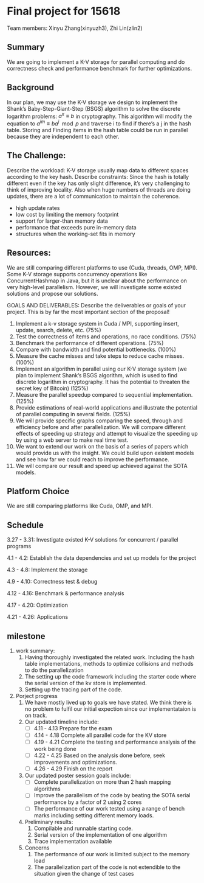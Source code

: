 # Final project for 15618 

Team members: Xinyu Zhang(xinyuzh3), Zhi Lin(zlin2)

## Summary

We are going to implement a K-V storage for parallel computing and do correctness check and performance benchmark for further optimizations.

## Background

In our plan, we may use the K-V storage we design to implement the Shank’s Baby-Step-Giant-Step (BSGS) algorithm to solve the discrete logarithm problems: $a^x \equiv b$ in cryptography. This algorithm will modify the equation to $a^{im} \equiv b a^j \mod p$ and traverse i to find if there’s a j in the hash table. Storing and Finding items in the hash table could be run in parallel because they are independent to each other.

## The Challenge: 

Describe the workload: K-V storage usually map data to different spaces according to the key hash. Describe constraints:  Since the hash is totally different even if the key has only slight difference, it’s very challenging to think of improving locality. Also when huge numbers of threads are doing updates, there are a lot of communication to maintain the coherence.

* high update rates
* low cost by limiting the memory footprint
* support for larger-than memory data
* performance that exceeds pure in-memory data
* structures when the working-set fits in memory

## Resources:

We are still comparing different platforms to use (Cuda, threads, OMP, MPI). Some K-V storage supports concurrency operations like ConcurrentHashmap in Java, but it is unclear about the performance on very high-level parallelism. However, we will investigate some existed solutions and propose our solutions.

GOALS AND DELIVERABLES: Describe the deliverables or goals of your project. This is by far the most important section of the proposal!

1. Implement a k-v storage system in Cuda / MPI, supporting insert, update, search, delete, etc. (75%)
  2. Test the correctness of items and operations, no race conditions. (75%)
  3. Benchmark the performance of different operations. (75%)
  4. Compare with bandwidth and find potential bottlenecks. (100%)
  5. Measure the cache misses and take steps to reduce cache misses. (100%)
  6. Implement an algorithm in parallel using our K-V storage system (we plan to implement Shank’s BSGS algorithm, which is used to find discrete logarithm in cryptography. It has the potential to threaten the secret key of Bitcoin) (125%)
  7. Measure the parallel speedup compared to sequential implementation. (125%)
  8. Provide estimations of real-world applications and illustrate the potential of parallel computing in several fields. (125%)
  9. We will provide specific graphs comparing the speed, through and efficiency before and after parallelization. We will compare different effects of speeding up strategy and attempt to visualize the speeding up by using a web server to make real time test.
  10. We want to extend our work on the basis of a series of papers which would provide us with the insight. We could build upon existent models and see how far we could reach to improve the performance.
  11. We will compare our result and speed up achieved against the SOTA models.


## Platform Choice

We are still comparing platforms like Cuda, OMP, and MPI.

## Schedule

3.27 - 3.31: Investigate existed K-V solutions for concurrent / parallel programs

4.1 - 4.2: Establish the data dependencies and set up models for the project

4.3 - 4.8: Implement the storage

4.9 - 4.10: Correctness test & debug

4.12 - 4.16: Benchmark & performance analysis

4.17 - 4.20: Optimization

4.21 - 4.26: Applications

## milestone
1. work summary:
   1. Having thoroughly investigated the related work. Including the hash table implementations, methods to optimize collisions and methods to do the parallelization
   2. The setting up the code framework including the starter code where the serial version of the kv store is implemented.
   3. Setting up the tracing part of the code.
2. Porject progress
   1. We have mostly lived up to goals we have stated. We think there is no problem to fulfil our initial expection since our implementataion is on track.
   2. Our updated timeline include:
      - [ ] 4.11 - 4.13 Prepare for the exam
      - [ ] 4.14 - 4.18 Complete all parallel code for the KV store
      - [ ] 4.19 - 4.21 Complete the testing and performance analysis of the work being done
      - [ ] 4.22 - 4.25 Based on the analysis done before, seek improvements and optimizations.
      - [ ] 4.26 - 4.29 Finish on the report
   3. Our updated poster session goals include:
      - [ ] Complete parallelization on more than 2 hash mapping algorithms
      - [ ] Improve the parallelism of the code by beating the SOTA serial performance by a factor of 2 using 2 cores
      - [ ] The performance of our work tested using a range of bench marks including setting different memory loads.
   4. Preliminary results:
      1. Compilable and runnable starting code.
      2. Serial version of the implementation of one algorithm
      3. Trace implementation available
   5. Concerns
      1. The performance of our work is limited subject to the memory load
      2. The parallelization part of the code is not extendible to the situation given the change of test cases
      
